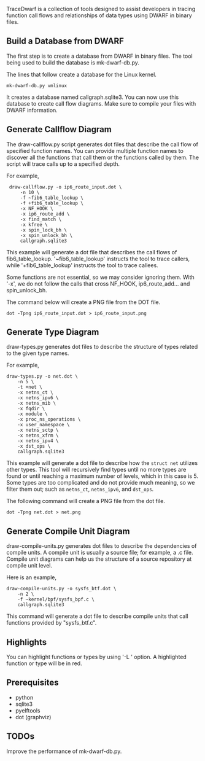 TraceDwarf is a collection of tools designed to assist developers in
tracing function call flows and relationships of data types using
DWARF in binary files.

## Build a Database from DWARF
The first step is to create a database from DWARF in binary files. The
tool being used to build the database is mk-dwarf-db.py.

The lines that follow create a database for the Linux kernel.

    mk-dwarf-db.py vmlinux

It creates a database named callgraph.sqlite3. You can now use this
database to create call flow diagrams. Make sure to compile your files
with DWARF information.

## Generate Callflow Diagram
The draw-callflow.py script generates dot files that describe the call
flow of specified function names. You can provide multiple function
names to discover all the functions that call them or the functions
called by them. The script will trace calls up to a specified depth.

For example,

     draw-callflow.py -o ip6_route_input.dot \
         -n 10 \
         -f ~fib6_table_lookup \
         -f +fib6_table_lookup \
         -x NF_HOOK \
         -x ip6_route_add \
         -x find_match \
         -x kfree \
         -x spin_lock_bh \
         -x spin_unlock_bh \
         callgraph.sqlite3

This example will generate a dot file that describes the call flows of
fib6_table_lookup. '~fib6_table_lookup' instructs the tool to trace
callers, while '+fib6_table_lookup' instructs the tool to trace
callees.

Some functions are not essential, so we may consider ignoring
them. With '-x', we do not follow the calls that cross NF_HOOK,
ip6_route_add... and spin_unlock_bh.

The command below will create a PNG file from the DOT file.

    dot -Tpng ip6_route_input.dot > ip6_route_input.png

## Generate Type Diagram
draw-types.py generates dot files to describe the structure of types
related to the given type names.

For example,

    draw-types.py -o net.dot \
        -n 5 \
        -t +net \
        -x netns_ct \
        -x netns_ipv6 \
        -x netns_mib \
        -x fqdir \
        -x module \
        -x proc_ns_operations \
        -x user_namespace \
        -x netns_sctp \
        -x netns_xfrm \
        -x netns_ipv4 \
        -x dst_ops \
        callgraph.sqlite3

This example will generate a dot file to describe how the `struct net`
utilizes other types. This tool will recursively find types until no
more types are found or until reaching a maximum number of levels,
which in this case is 5. Some types are too complicated and do not
provide much meaning, so we filter them out; such as `netns_ct`,
`netns_ipv6`, and `dst_ops`.

The following command will create a PNG file from the dot file.

    dot -Tpng net.dot > net.png

## Generate Compile Unit Diagram
draw-compile-units.py generates dot files to describe the dependencies
of compile units. A compile unit is usually a source file; for
example, a .c file. Compile unit diagrams can help us the structure of
a source repository at compile unit level.

Here is an example,

    draw-compile-units.py -o sysfs_btf.dot \
        -n 2 \
        -f ~kernel/bpf/sysfs_bpf.c \
        callgraph.sqlite3

This command will generate a dot file to describe compile units that
call functions provided by "sysfs_btf.c".

## Highlights
You can highlight functions or types by using '-L <symbol>' option.
A highlighted function or type will be in red.

## Prerequisites

 - python
 - sqlite3
 - pyelftools
 - dot (graphviz)

## TODOs
Improve the performance of mk-dwarf-db.py.
